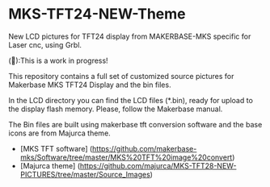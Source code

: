 # MKS-TFT24-NEW-Theme
New LCD pictures for TFT24 display from MAKERBASE-MKS specific for Laser cnc, using Grbl.

(&#x1F534;):This is a work in progress!

This repository contains a full set of customized source pictures for Makerbase MKS TFT24 Display and the bin files.

In the LCD directory you can find the LCD files (*.bin), ready for upload to the display flash memory. Please, follow the Makerbase manual.

The Bin files are built using makerbase tft conversion software and the base icons are from Majurca theme.  
- [MKS TFT software] (https://github.com/makerbase-mks/Software/tree/master/MKS%20TFT%20image%20convert)
- [Majurca theme] (https://github.com/majurca/MKS-TFT28-NEW-PICTURES/tree/master/Source_Images)
